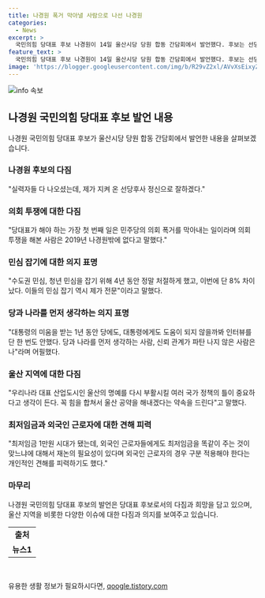 ```yaml
---
title: 나경원 폭거 막아낼 사람으로 나선 나경원
categories:
  - News
excerpt: >
  국민의힘 당대표 후보 나경원이 14일 울산시당 당원 합동 간담회에서 발언했다. 후보는 선당후사 정신과 민심 잡기에 대해 강조했으며, 대통령 지지와 울산 지역 발전을 약속했다. 또한 최저임금과 외국인 근로자 문제에 대해 개인 견해를 밝혔다. 후보가 단호한 입장을 표명하며 강렬한 메시지를 전달했다.
feature_text: >
  국민의힘 당대표 후보 나경원이 14일 울산시당 당원 합동 간담회에서 발언했다. 후보는 선당후사 정신과 민심 잡기에 대해 강조했으며, 대통령 지지와 울산 지역 발전을 약속했다. 또한 최저임금과 외국인 근로자 문제에 대해 개인 견해를 밝혔다. 후보가 단호한 입장을 표명하며 강렬한 메시지를 전달했다.
image: 'https://blogger.googleusercontent.com/img/b/R29vZ2xl/AVvXsEixyZcFfHzMRdzZMjFBmAUKJYCLCGyLL1o632UiGVXcaFdKo_bkvkuCioo0uUKlGfBVcT3P84aROyZIXSBEx3Aw5nCQ3pTgDom1WDC4m8eifvWiAmWEEVb4x6G_l8C0QH225ldMjyaFvpxGEBGNO37VmDTDMHGhJPq73UglMfDca1-0aw/s1600/blogspot.png'
---
```


<p><img src="https://blogger.googleusercontent.com/img/b/R29vZ2xl/AVvXsEixyZcFfHzMRdzZMjFBmAUKJYCLCGyLL1o632UiGVXcaFdKo_bkvkuCioo0uUKlGfBVcT3P84aROyZIXSBEx3Aw5nCQ3pTgDom1WDC4m8eifvWiAmWEEVb4x6G_l8C0QH225ldMjyaFvpxGEBGNO37VmDTDMHGhJPq73UglMfDca1-0aw/s1600/blogspot.png" alt="info 속보" /></p>

<h2 data-ke-size="size26">나경원 국민의힘 당대표 후보 발언 내용</h2>

<p data-ke-size="size16">나경원 국민의힘 당대표 후보가 울산시당 당원 합동 간담회에서 발언한 내용을 살펴보겠습니다.</p>

<h3>나경원 후보의 다짐</h3>

<p data-ke-size="size16">"실력자들 다 나오셨는데, 제가 지켜 온 선당후사 정신으로 잘하겠다."</p>

<h3>의회 투쟁에 대한 다짐</h3>

<p data-ke-size="size16">"당대표가 해야 하는 가장 첫 번째 일은 민주당의 의회 폭거를 막아내는 일이라며 의회 투쟁을 해본 사람은 2019년 나경원밖에 없다고 말했다."</p>

<h3>민심 잡기에 대한 의지 표명</h3>

<p data-ke-size="size16">"수도권 민심, 청년 민심을 잡기 위해 4년 동안 정말 처절하게 했고, 이번에 단 8% 차이 났다. 이들의 민심 잡기 역시 제가 전문"이라고 말했다.</p>

<h3>당과 나라를 먼저 생각하는 의지 표명</h3>

<p data-ke-size="size16">"대통령의 미움을 받는 1년 동안 당에도, 대통령에게도 도움이 되지 않을까봐 인터뷰를 단 한 번도 안했다. 당과 나라를 먼저 생각하는 사람, 신뢰 관계가 파탄 나지 않은 사람은 나"라며 어필했다.</p>

<h3>울산 지역에 대한 다짐</h3>

<p data-ke-size="size16">"우리나라 대표 산업도시인 울산의 명예를 다시 부활시킬 여러 국가 정책의 틀이 중요하다고 생각이 든다. 꼭 힘을 합쳐서 울산 공약을 해내겠다는 약속을 드린다"고 말했다.</p>

<h3>최저임금과 외국인 근로자에 대한 견해 피력</h3>

<p data-ke-size="size16">"최저임금 1만원 시대가 됐는데, 외국인 근로자들에게도 최저임금을 똑같이 주는 것이 맞느냐에 대해서 재논의 필요성이 있다며 외국인 근로자의 경우 구분 적용해야 한다는 개인적인 견해를 피력하기도 했다."</p>

<h3>마무리</h3>

<p data-ke-size="size16">나경원 국민의힘 당대표 후보의 발언은 당대표 후보로서의 다짐과 희망을 담고 있으며, 울산 지역을 비롯한 다양한 이슈에 대한 다짐과 의지를 보여주고 있습니다.</p>

<table>
    <tr>
        <td style="text-align: center; height: 17px;"><b>출처</b></td>
    </tr>
    <tr>
        <td style="text-align: center; height: 17px;"><b>뉴스1</b></td>
    </tr>
</table>

<p data-ke-size="size16">&nbsp;</p>
유용한 생활 정보가 필요하시다면, <a href="https://qoogle.tistory.com" rel="dofollow">qoogle.tistory.com</a>


